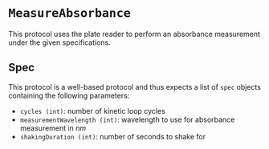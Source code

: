 # `MeasureAbsorbance`

This protocol uses the plate reader to perform an absorbance measurement under the given specifications.

## Spec

This protocol is a well-based protocol and thus expects a list of `spec` objects containing the following parameters:

- `cycles (int)`: number of kinetic loop cycles
- `measurementWavelength (int)`: wavelength to use for absorbance measurement in _nm_
- `shakingDuration (int)`: number of seconds to shake for
